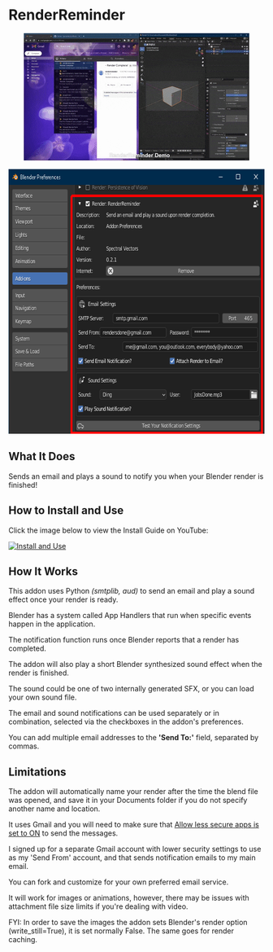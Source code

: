 # RenderReminder
<p align="center">
  <img width="444" height="250" src="/RRGIF.gif">
</p>

<p align="center">
  <img width="660" height="520" src="/RRScreenshot.png">
</p>

## What It Does
Sends an email and plays a sound to notify you when your Blender render is finished!

## How to Install and Use

Click the image below to view the Install Guide on YouTube:

[![Install and Use](https://img.youtube.com/vi/U2bitCl0p8w/0.jpg)](https://youtu.be/U2bitCl0p8w)

## How It Works
This addon uses Python _(smtplib, aud)_ to send an email and play a sound effect once your render is ready.

Blender has a system called App Handlers that run when specific events happen in the application. 

The notification function runs once Blender reports that a render has completed.

The addon will also play a short Blender synthesized sound effect when the render is finished. 

The sound could be one of two internally generated SFX, or you can load your own sound file.

The email and sound notifications can be used separately or in combination, selected via the checkboxes in the addon's preferences.

You can add multiple email addresses to the __'Send To:'__ field, separated by commas.

## Limitations
The addon will automatically name your render after the time the blend file was opened, and save it in your Documents folder if you do not specify another name and location.

It uses Gmail and you will need to make sure that [Allow less secure apps is set to ON](https://myaccount.google.com/lesssecureapps) to send the messages. 

I signed up for a separate Gmail account with lower security settings to use as my 'Send From' account, and that sends notification emails to my main email.

You can fork and customize for your own preferred email service.

It will work for images or animations, however, there may be issues with attachment file size limits if you're dealing with video.

FYI: In order to save the images the addon sets Blender's render option (write_still=True), it is set normally False. The same goes for render caching.
